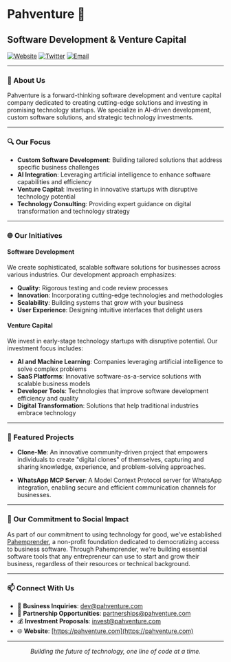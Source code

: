 # Pahventure 🚀

## Software Development & Venture Capital

[![Website](https://img.shields.io/badge/Website-pahventure.com-blue?style=for-the-badge&logo=globe)](https://pahventure.com)
[![Twitter](https://img.shields.io/badge/Twitter-@pahventure-1DA1F2?style=for-the-badge&logo=twitter&logoColor=white)](https://twitter.com/pahventure)
[![Email](https://img.shields.io/badge/Email-dev@pahventure.com-red?style=for-the-badge&logo=mail.ru&logoColor=white)](mailto:dev@pahventure.com)

---

### 🌟 About Us

Pahventure is a forward-thinking software development and venture capital company dedicated to creating cutting-edge solutions and investing in promising technology startups. We specialize in AI-driven development, custom software solutions, and strategic technology investments.

---

### 🔍 Our Focus

- **Custom Software Development**: Building tailored solutions that address specific business challenges
- **AI Integration**: Leveraging artificial intelligence to enhance software capabilities and efficiency
- **Venture Capital**: Investing in innovative startups with disruptive technology potential
- **Technology Consulting**: Providing expert guidance on digital transformation and technology strategy

---

### 🌐 Our Initiatives

#### Software Development
We create sophisticated, scalable software solutions for businesses across various industries. Our development approach emphasizes:

- **Quality**: Rigorous testing and code review processes
- **Innovation**: Incorporating cutting-edge technologies and methodologies
- **Scalability**: Building systems that grow with your business
- **User Experience**: Designing intuitive interfaces that delight users

#### Venture Capital
We invest in early-stage technology startups with disruptive potential. Our investment focus includes:

- **AI and Machine Learning**: Companies leveraging artificial intelligence to solve complex problems
- **SaaS Platforms**: Innovative software-as-a-service solutions with scalable business models
- **Developer Tools**: Technologies that improve software development efficiency and quality
- **Digital Transformation**: Solutions that help traditional industries embrace technology

---

### 🚀 Featured Projects

- **Clone-Me**: An innovative community-driven project that empowers individuals to create "digital clones" of themselves, capturing and sharing knowledge, experience, and problem-solving approaches.

- **WhatsApp MCP Server**: A Model Context Protocol server for WhatsApp integration, enabling secure and efficient communication channels for businesses.

---

### 🤝 Our Commitment to Social Impact

As part of our commitment to using technology for good, we've established [Pahemprender](https://github.com/pahemprender), a non-profit foundation dedicated to democratizing access to business software. Through Pahemprender, we're building essential software tools that any entrepreneur can use to start and grow their business, regardless of their resources or technical background.

---

### 📫 Connect With Us

- 💼 **Business Inquiries**: [dev@pahventure.com](mailto:dev@pahventure.com)
- 🤝 **Partnership Opportunities**: [partnerships@pahventure.com](mailto:partnerships@pahventure.com)
- 💰 **Investment Proposals**: [invest@pahventure.com](mailto:invest@pahventure.com)
- 🌐 **Website**: [https://pahventure.com](https://pahventure.com)

---

<p align="center">
  <i>Building the future of technology, one line of code at a time.</i>
</p>
